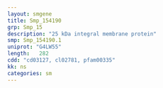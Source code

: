 ```yaml
---
layout: smgene
title: Smp_154190
grp: Smp_15
description: "25 kDa integral membrane protein"
smp: Smp_154190.1
uniprot: "G4LW55"
length:   282
cdd: "cd03127, cl02781, pfam00335"
kk: ns
categories: sm
---
```

